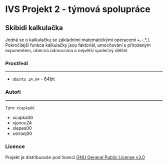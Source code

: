 # IVS Projekt 2 - týmová spolupráce
## Skibidi kalkulačka
Jedná se o kalkulačku se základními matematickými operacemi +,-,*,/. Pokročilejší funkce kalkulačky jsou faktoriál, umocňování s přirozeným exponentem, obecná odmocnina a největší společný dělitel.
### Prostředí
---
- `Ubuntu 24.04` - 64bit

### Autoři
---
Tým: `xcapka06`
- xcapka06
- xjanou24
- xlepes00
- xstranj00

### Licence
Projekt je distribuován pod licencí [GNU General Public License v3.0](LICENSE)
